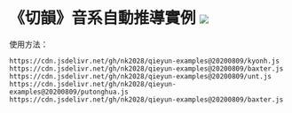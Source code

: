 # 《切韻》音系自動推導實例 [![](https://data.jsdelivr.com/v1/package/gh/nk2028/qieyun-examples/badge)](https://www.jsdelivr.com/package/gh/nk2028/qieyun-examples)

使用方法：

```
https://cdn.jsdelivr.net/gh/nk2028/qieyun-examples@20200809/kyonh.js
https://cdn.jsdelivr.net/gh/nk2028/qieyun-examples@20200809/baxter.js
https://cdn.jsdelivr.net/gh/nk2028/qieyun-examples@20200809/unt.js
https://cdn.jsdelivr.net/gh/nk2028/qieyun-examples@20200809/putonghua.js
https://cdn.jsdelivr.net/gh/nk2028/qieyun-examples@20200809/baxter.js
```
